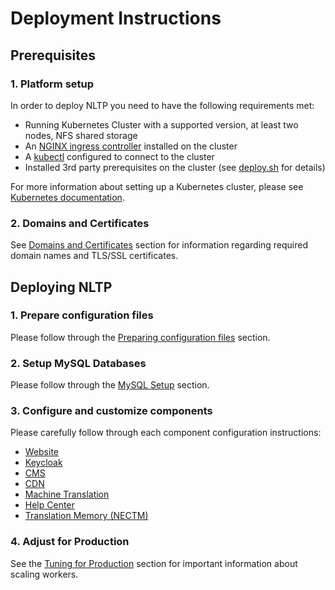 # Deployment Instructions

## Prerequisites

### 1. Platform setup

In order to deploy NLTP you need to have the following requirements met:

* Running Kubernetes Cluster with a supported version, at least two nodes, NFS shared storage
* An [NGINX ingress controller](https://kubernetes.github.io/ingress-nginx/deploy/) installed on the cluster
* A [kubectl](https://kubernetes.io/docs/tasks/tools/) configured to connect to the cluster
* Installed 3rd party prerequisites on the cluster (see [deploy.sh](../deploy.sh) for details)

For more information about setting up a Kubernetes cluster, please see [Kubernetes documentation](https://kubernetes.io/docs/setup/).

### 2. Domains and Certificates

See [Domains and Certificates](domains-and-certificates.md) section for information regarding required domain names and TLS/SSL certificates.

## Deploying NLTP

### 1. Prepare configuration files

Please follow through the [Preparing configuration files](configuration-files.md) section.

### 2. Setup MySQL Databases

Please follow through the [MySQL Setup](mysql-setup.md) section.

### 3. Configure and customize components

Please carefully follow through each component configuration instructions:

* [Website](Frontend.md)
* [Keycloak](Keycloak.md)
* [CMS](CMS.md)
* [CDN](CDN.md)
* [Machine Translation](machine-translation.md)
* [Help Center](Docs.md)
* [Translation Memory (NECTM)](NECTM.md)

### 4. Adjust for Production

See the [Tuning for Production](production-tuning.md) section for important information about scaling workers.

